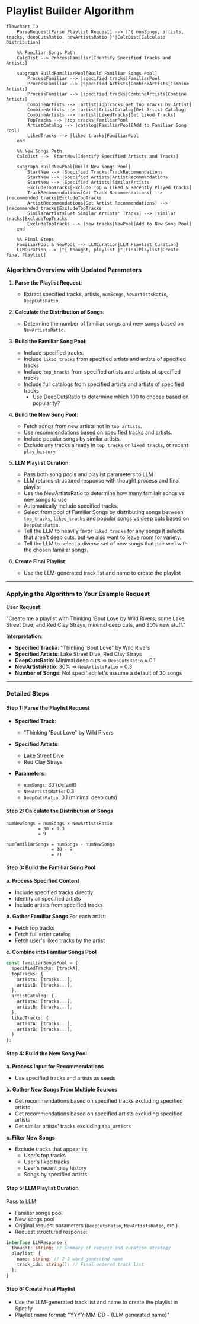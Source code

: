 # Playlist Builder Algorithm

```mermaid
flowchart TD
    ParseRequest[Parse Playlist Request] --> |"{ numSongs, artists, tracks, deepCutsRatio, newArtistsRatio }"|CalcDist[Calculate Distribution]

    %% Familiar Songs Path
    CalcDist --> ProcessFamiliar[Identify Specified Tracks and Artists]

    subgraph BuildFamiliarPool[Build Familiar Songs Pool]
        ProcessFamiliar --> |specified tracks|FamiliarPool
        ProcessFamiliar --> |Specified Artists|CombineArtists[Combine Artists]
        ProcessFamiliar --> |specified tracks|CombineArtists[Combine Artists]
        CombineArtists --> |artist|TopTracks[Get Top Tracks by Artist]
        CombineArtists --> |artist|ArtistCatalog[Get Artist Catalog]
        CombineArtists --> |artist|LikedTracks[Get Liked Tracks]
        TopTracks --> |top tracks|FamiliarPool
        ArtistCatalog --> |catalog|FamiliarPool[Add to Familiar Song Pool]
        LikedTracks --> |liked tracks|FamiliarPool
    end

    %% New Songs Path
    CalcDist -->  StartNew[Identify Specified Artists and Tracks]

    subgraph BuildNewPool[Build New Songs Pool]
        StartNew --> |Specified Tracks|TrackRecommendations
        StartNew --> |Specified Artists|ArtistRecommendations
        StartNew --> |Specified Artists|SimilarArtists
        ExcludeTopTracks[Exclude Top & Liked & Recently Played Tracks]
        TrackRecommendations[Get Track Recommendations] --> |recommended tracks|ExcludeTopTracks
        ArtistRecommendations[Get Artist Recommendations] --> |recommended tracks|ExcludeTopTracks
        SimilarArtists[Get Similar Artists' Tracks] --> |similar tracks|ExcludeTopTracks
        ExcludeTopTracks --> |new tracks|NewPool[Add to New Song Pool]
    end

    %% Final Steps
    FamiliarPool & NewPool --> LLMCuration[LLM Playlist Curation]
    LLMCuration --> |"{ thought, playlist }"|FinalPlaylist[Create Final Playlist]

```

### **Algorithm Overview with Updated Parameters**

1. **Parse the Playlist Request**:

   - Extract specified tracks, artists, `numSongs`, `NewArtistsRatio`, `DeepCutsRatio`.

2. **Calculate the Distribution of Songs**:

   - Determine the number of familiar songs and new songs based on `NewArtistsRatio`.

3. **Build the Familiar Song Pool**:

   - Include specified tracks.
   - Include `liked_tracks` from specified artists and artists of specified tracks
   - Include `top_tracks` from specified artists and artists of specified tracks
   - Include full catalogs from specified artists and artists of specified tracks
     - Use DeepCutsRatio to determine which 100 to choose based on popularity?

4. **Build the New Song Pool**:

   - Fetch songs from new artists not in `top_artists`.
   - Use recommendations based on specified tracks and artists.
   - Include popular songs by similar artists.
   - Exclude any tracks already in `top_tracks` or `liked_tracks`, or recent `play_history`

5. **LLM Playlist Curation**:

   - Pass both song pools and playlist parameters to LLM
   - LLM returns structured response with thought process and final playlist
   - Use the NewArtistsRatio to determine how many familair songs vs new songs to use
   - Automatically include specified tracks.
   - Select from pool of Familiar Songs by distributing songs between `top_tracks`, `liked_tracks` and popular
     songs vs deep cuts based on `DeepCutsRatio`.
   - Tell the LLM to heavily favor `liked_tracks` for any songs it selects that aren't deep cuts. but we also want
     to leave room for variety.
   - Tell the LLM to select a diverse set of new songs that pair well with the chosen familiar songs.

6. **Create Final Playlist**:

   - Use the LLM-generated track list and name to create the playlist

---

### **Applying the Algorithm to Your Example Request**

**User Request**:

"Create me a playlist with Thinking 'Bout Love by Wild Rivers, some Lake Street Dive, and Red Clay Strays, minimal deep cuts, and 30% new stuff."

**Interpretation**:

- **Specified Tracka**: "Thinking 'Bout Love" by Wild Rivers
- **Specified Artists**: Lake Street Dive, Red Clay Strays
- **DeepCutsRatio**: Minimal deep cuts ⇒ `DeepCutsRatio` ≈ 0.1
- **NewArtistsRatio**: 30% ⇒ `NewArtistsRatio` = 0.3
- **Number of Songs**: Not specified; let's assume a default of 30 songs

---

### **Detailed Steps**

#### **Step 1: Parse the Playlist Request**

- **Specified Track**:

  - "Thinking 'Bout Love" by Wild Rivers

- **Specified Artists**:

  - Lake Street Dive
  - Red Clay Strays

- **Parameters**:
  - `numSongs`: 30 (default)
  - `NewArtistsRatio`: 0.3
  - `DeepCutsRatio`: 0.1 (minimal deep cuts)

#### **Step 2: Calculate the Distribution of Songs**

```
numNewSongs = numSongs × NewArtistsRatio
            = 30 × 0.3
            = 9

numFamiliarSongs = numSongs - numNewSongs
                 = 30 - 9
                 = 21
```

#### **Step 3: Build the Familiar Song Pool**

**a. Process Specified Content**

- Include specified tracks directly
- Identify all specified artists
- Include artists from specified tracks

**b. Gather Familiar Songs**
For each artist:

- Fetch top tracks
- Fetch full artist catalog
- Fetch user's liked tracks by the artist

**c. Combine into Familiar Songs Pool**

```ts
const familiarSongsPool = {
  specifiedTracks: [trackA],
  topTracks: {
    artistA: [tracks...],
    artistB: [tracks...],
  },
  artistCatalog: {
    artistA: [tracks...],
    artistB: [tracks...],
  },
  likedTracks: {
    artistA: [tracks...],
    artistB: [tracks...],
  }
};
```

#### **Step 4: Build the New Song Pool**

**a. Process Input for Recommendations**

- Use specified tracks and artists as seeds

**b. Gather New Songs From Multiple Sources**

- Get recommendations based on specified tracks excluding specified artists
- Get recommendations based on specified artists excluding specified artists
- Get similar artists' tracks excluding `top_artists`

**c. Filter New Songs**

- Exclude tracks that appear in:
  - User's top tracks
  - User's liked tracks
  - User's recent play history
  - Songs by specified artists

#### **Step 5: LLM Playlist Curation**

Pass to LLM:

- Familiar songs pool
- New songs pool
- Original request parameters (`DeepCutsRatio`, `NewArtistsRatio`, etc.)
- Request structured response:

```typescript
interface LLMResponse {
  thought: string; // Summary of request and curation strategy
  playlist: {
    name: string; // 2-3 word generated name
    track_ids: string[]; // Final ordered track list
  };
}
```

#### **Step 6: Create Final Playlist**

- Use the LLM-generated track list and name to create the playlist in Spotify
- Playlist name format: "YYYY-MM-DD - {LLM generated name}"
